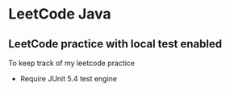 # LeetCode Java

## LeetCode practice with local test enabled

To keep track of my leetcode practice

- Require JUnit 5.4 test engine